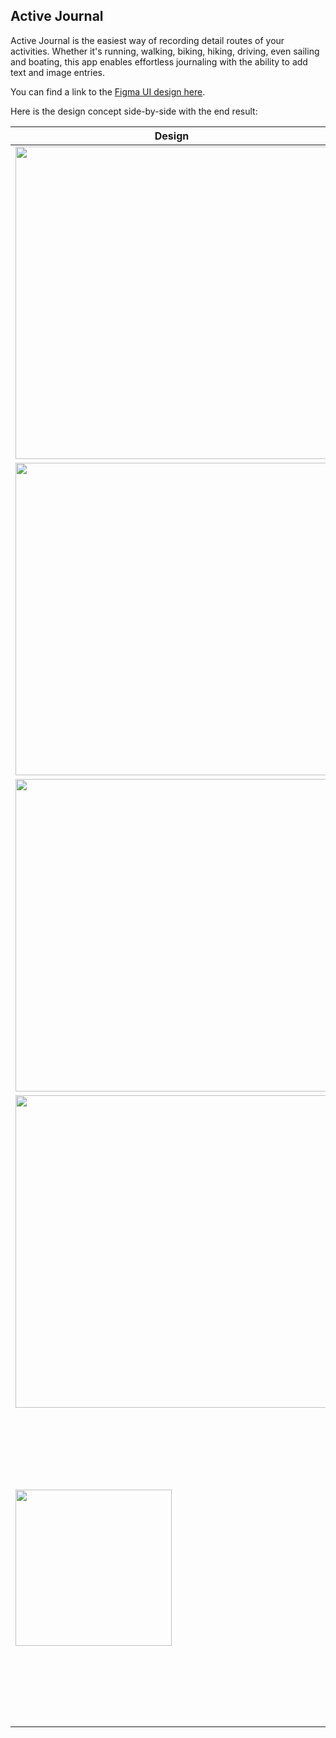 ## Active Journal

Active Journal is the easiest way of recording detail routes of your activities. Whether it's running, walking, biking, hiking, driving, even sailing and boating, this app enables effortless journaling with the ability to add text and image entries.

You can find a link to the [Figma UI design here](https://www.figma.com/file/GrHiuIndzoUBFFH2jOH0GG0H/ActiveJournal).

Here is the design concept side-by-side with the end result:

| Design | Build |
|--------|-------|
| <img alt='' height='500px' src='https://github.com/David-Jackson/Android-Nanodegree/raw/master/07-capstone-design/mockups/exports/01%20Start%20Screen.png'/> | <img alt='' height='500px' src='https://github.com/David-Jackson/Android-Nanodegree/blob/master/08-capstone-build/images/Screenshot_1539372019.png'/> |
| <img alt='' height='500px' src='https://github.com/David-Jackson/Android-Nanodegree/raw/master/07-capstone-design/mockups/exports/02%20Recording%20Screen.png'/> | <img alt='' height='500px' src='https://github.com/David-Jackson/Android-Nanodegree/blob/master/08-capstone-build/images/Screenshot_1539372023.png'/> |
| <img alt='' height='500px' src='https://github.com/David-Jackson/Android-Nanodegree/raw/master/07-capstone-design/mockups/exports/04%20Recording%20Screen%20Expanded.png'/> | <img alt='' height='500px' src='https://github.com/David-Jackson/Android-Nanodegree/blob/master/08-capstone-build/images/Screenshot_1539371294.png'/> |
| <img alt='' height='500px' src='https://github.com/David-Jackson/Android-Nanodegree/raw/master/07-capstone-design/mockups/exports/06%20Edit%20Trip%20Screen.png'/> | <img alt='' height='500px' src='https://github.com/David-Jackson/Android-Nanodegree/blob/master/08-capstone-build/images/Screenshot_1539372113.png'/> |
| <img alt='' width='250px' src='https://github.com/David-Jackson/Android-Nanodegree/raw/master/07-capstone-design/mockups/exports/07%20App%20Widgets.png'/> | <img alt='' height='500px' src='https://github.com/David-Jackson/Android-Nanodegree/blob/master/08-capstone-build/images/Screenshot_1539372096.png'/> |

